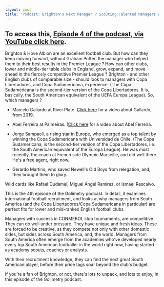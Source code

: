 ```yaml
---
layout: post
title: "Podcast: Brighton's Next Manager ? Scouting Talented Managers of South American Football"
---
```

To access this, [Episode 4 of the podcast, via YouTube click here](https://www.youtube.com/watch?v=C97ozVnpoXI).
---
Brighton & Hove Albion are an excellent football club.
But how can they keep moving forward, without Graham Potter, the manager who helped them to their best results in the Premier League ? 
How can other clubs, lower and middle-tier table clubs in England, grow, expand, and move ahead in the fiercely competitive Premier League ? 
Brighton - and other English clubs of comparable size - should look to managers with Copa Libertadores, and Copa Sudamericana, experience. (The Copa Sudamericana is the second-tier version of the Copa Libertadores. It is, basically, the South American equivalent of the UEFA Europa League).
So, which managers ? 

- Marcelo Gallardo at River Plate. [Click here](https://www.youtube.com/watch?v=MDo5rMWF5l4) for a video about Gallardo, from 2019.

- Abel Ferreira at Palmeiras. ([Click here](https://www.youtube.com/watch?v=YFSzKH2JoNU) for a video about Abel Ferreira.

- Jorge Sampaoli, a rising star in Europe, who emerged as a top talent by winning the Copa Sudamericana with Universidad de Chile. (The Copa Sudamericana, is the second-tier version of the Copa Libertadores, i.e. the South American equivalent of the Europa League). He was most recently, the coach at French side Olympic Marseille, and did well there. He's a free agent, right now.

- Gerardo Martino, who saved Newell's Old Boys from relegation, and, then brought them to glory.

Wild cards like Rafael Dudamel, Miguel Ángel Ramírez, or Ismael Rescalvo.

This is the 4th episode of the Golimetry podcast. In detail, it examines international football recruitment, and looks at why managers from South America (and the Copa Libertadores/Copa Sudamericana in particular) are perfect fits for lower and mid-ranked English football clubs. 

Managers with success in CONMEBOL club tournaments, are competitive. They can do well under pressure. They have unique and fresh ideas. These are forced to be creative, as they compete not only with other domestic sides, but sides across South America, and, the world. Managers from South America often emerge from the academies who've developed nearly every top South American footballer in the world right now, having started as academy scouts, coaches or analysts. 

With their recruitment knowledge, they can find the next great South American player, before their price tags soar beyond the club's budget.

If you're a fan of Brighton, or not, there's lots to unpack, and lots to enjoy, in this episode of the Golimetry podcast. 

